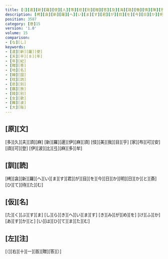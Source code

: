```yaml
---
title: [（][遣][新][羅][使][人][等][悲][別][贈][答][及][海][路][慟][情][陳][思][并][當][所][誦][之][古][歌][）]
description: [栲][衾][新][羅][へ][い][ま][す][君][が][目][を][今][日][か][明][日][か][と][斎][ひ][て][待][た][む]
position: 3587
category: [巻]15
version: '1.0'
volume: 15
comparison:
- [な][し]
keywords:
- [遣][新][羅][使]
- [天][平][８][年]
- [年][紀]
- [贈][答]
- [地][名]
- [韓][国]
- [枕][詞]
- [悲][別]
- [羈][旅]
- [餞][別]
- [女][歌]
- [難][波]
- [大][阪]
---
```


## [原][文]

[多][久][夫][須][麻] [新][羅][邊][伊][麻][須] [伎][美][我][目][乎] [家][布][可][安][須][可][登] [伊][波][比][弖][麻][多][牟]

## [訓][読]

[栲][衾][新][羅][へ][い][ま][す][君][が][目][を][今][日][か][明][日][か][と][斎][ひ][て][待][た][む]

## [仮][名]

[た][く][ぶ][す][ま] [し][ら][き][へ][い][ま][す] [き][み][が][め][を] [け][ふ][か][あ][す][か][と] [い][は][ひ][て][ま][た][む]

## [左][注]

[（][右][十][一][首][贈][答][）]
